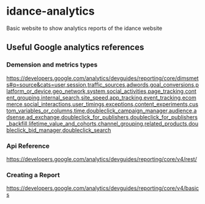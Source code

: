 # idance-analytics
Basic website to show analytics reports of the idance website

## Useful Google analytics references
### Demension and metrics types
https://developers.google.com/analytics/devguides/reporting/core/dimsmets#q=source&cats=user,session,traffic_sources,adwords,goal_conversions,platform_or_device,geo_network,system,social_activities,page_tracking,content_grouping,internal_search,site_speed,app_tracking,event_tracking,ecommerce,social_interactions,user_timings,exceptions,content_experiments,custom_variables_or_columns,time,doubleclick_campaign_manager,audience,adsense,ad_exchange,doubleclick_for_publishers,doubleclick_for_publishers_backfill,lifetime_value_and_cohorts,channel_grouping,related_products,doubleclick_bid_manager,doubleclick_search

### Api Reference
https://developers.google.com/analytics/devguides/reporting/core/v4/rest/

### Creating a Report
https://developers.google.com/analytics/devguides/reporting/core/v4/basics
